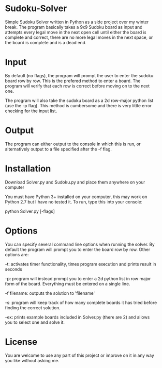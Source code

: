 Sudoku-Solver
=============

Simple Sudoku Solver written in Python as a side project over my winter break.
The program basically takes a 9x9 Sudoku board as input and attempts every legal move in the next open cell until either the board is complete and correct, there are no more legal moves in the next space, or the board is complete and is a dead end.

Input
=====

By default (no flags), the program will prompt the user to enter the sudoku board row by row. This is the prefered method to enter a board. The program will verify that each row is correct before moving on to the next one.

The program will also take the sudoku board as a 2d row-major python list (use the -p flag). This method is cumbersome and there is very little error checking for the input list.

Output
======

The program can either output to the console in which this is run, or alternatively output to a file specified after the -f flag.

Installation
============
Download Solver.py and Sudoku.py and place them anywhere on your computer

You must have Python 3+ installed on your computer, this may work on Python 2.7 but I have no tested it.
To run, type this into your console:

python Solver.py [-flags]

Options
=======
You can specify several command line options when running the solver. By default the program will prompt you to enter the board row by row. Other options are:

  -t: activates timer functionality, times program execution and prints result in seconds
  
  -p: program will instead prompt you to enter a 2d python list in row major form of the board. Everything must be entered on a single line.
  
  -f filename: outputs the solution to 'filename'
  
  -s: program will keep track of how many complete boards it has tried before finding the correct solution.
  
  -ex: prints example boards included in Solver.py (there are 2) and allows you to select one and solve it.
  
License
=======
You are welcome to use any part of this project or improve on it in any way you like without asking me.
